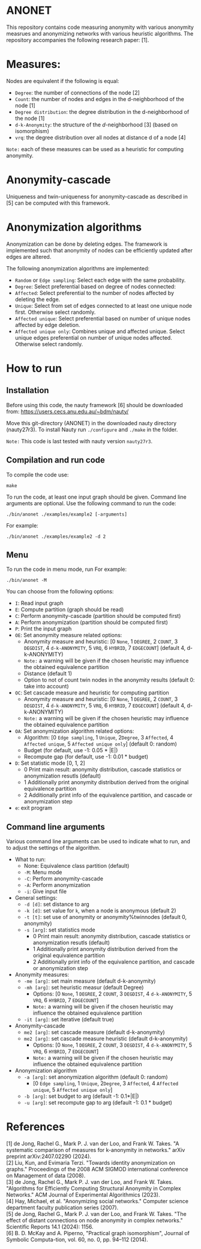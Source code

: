 # ANONET
This repository contains code measuring anonymity with various anonymity measrues and anonymizing networks with various heuristic algorithms.
The repository accompanies the following research paper: [1].

# Measures:
Nodes are equivalent if the following is equal:
* `Degree`: the number of connections of the node [2]
* `Count`: the number of nodes and edges in the d-neighborhood of the node [1] 
* `Degree distribution`: the degree distribution in the d-neighborhood of the node [1]
* `d-k-Anonymity`: the structure of the $d$-neighborhood [3] (based on isomorphism)
* `vrq`: the degree distribution over all nodes at distance d of a node [4]

`Note:` each of these measures can be used as a heuristic for computing anonymity.

# Anonymity-cascade
Uniqueness and twin-uniqueness for anonymity-cascade as described in [5] can be computed with this framework.

# Anonymization algorithms
Anonymization can be done by deleting edges. 
The framework is implemented such that anonymity of nodes can be efficiently updated after edges are altered.

The following anonymization algorithms are implemented:
* `Random` or `Edge sampling`: Select each edge with the same probability.
* `Degree`: Select preferential based on degree of nodes connected:
* `Affected`: Select preferential to the number of nodes affected by deleting the edge.
* `Unique`: Select from set of edges connected to at least one unique node first. Otherwise select randomly.
* `Affected unique`: Select preferential based on number of unique nodes affected by edge deletion.
* `Affected unique only`: Combines unique and affected unique. Select unique edges preferential on number of unique nodes affected. Otherwise select randomly.



# How to run

## Installation
Before using this code, the nauty framework [6] should be downloaded from: https://users.cecs.anu.edu.au/~bdm/nauty/

Move this git-directory (ANONET) in the downloaded nauty directory (nauty27r3).
To install Nauty run `./configure` and `./make` in the folder.

`Note:` This code is last tested with nauty version `nauty27r3`.

## Compilation and run code
To compile the code use:
```
make
```

To run the code, at least one input graph should be given. Command line arguments are optional.
Use the following command to run the code:
```
./bin/anonet ./examples/example2 [-arguments]
```
For example:
```
./bin/anonet ./examples/example2 -d 2
```

## Menu
To run the code in menu mode, run
For example:
```
./bin/anonet -M
```
You can choose from the following options:
* `I`: Read input graph
* `E`: Compute partition (graph should be read)
* `C`: Perform anonymity-cascade (partition should be computed first)
* `A`: Perform anonymization (partition should be computed first)
* `P`: Print the input graph
* `OE`: Set anonymity measure related options:
	* Anonymity measure and heuristic: 
	[0 `None`, 1 `DEGREE`, 2 `COUNT`, 3 `DEGDIST`,  4 `d-k-ANONYMITY`, 5 `VRQ`, 6 `HYBRID`, 7 `EDGECOUNT`] (default 4, d-k-ANONYMITY)
	* `Note:` a warning will be given if the chosen heuristic may influence the obtained equivalence partition
	* Distance (default 1)
	* Option to not of count twin nodes in the anonymity results (default 0: take into account)
* `OC`: Set cascade measure and heuristic for computing partition
	* Anonymity measure and heuristic: 
	[0 `None`, 1 `DEGREE`, 2 `COUNT`, 3 `DEGDIST`,  4 `d-k-ANONYMITY`, 5 `VRQ`, 6 `HYBRID`, 7 `EDGECOUNT`] (default 4, d-k-ANONYMITY)
	* `Note:` a warning will be given if the chosen heuristic may influence the obtained equivalence partition
* `OA`: Set anonymization algorithm related options:
	* Algorithm: [0 `Edge sampling`, 1 `Unique`,  2`Degree`, 3  `Affected`, 4 `Affected unique`, 5 `Affected unique only`] (default 0: random)
	* Budget (for default, use -1: 0.05 * |E|)
	* Recompute gap (for default, use -1: 0.01 * budget)
* `D`: Set statistic mode [0, 1, 2]
	* 0 Print main result: anonymity distribution, cascade statistics or anonymization resutls (default)
	* 1 Additionally print anonymity distribution derived from the original equivalence partition
	* 2 Additionally print info of the equivalence partition, and cascade or anonymization step
* `e`: exit program

## Command line arguments
Various command line arguments can be used to indicate what to run, and to adjust the settings of the algorithm.

* What to run:
	* None: Equivalence class partition (default)
	* `-M`: Menu mode
	* `-C`: Perform anonymity-cascade
	* `-A`: Perform anonymization
	* `-i`: Give input file
* General settings:
	* `-d [d]`: set distance to arg
	* `-k [d]`: set value for `k`, when a node is anonymous (default 2)
	* `-t [t]`: set use of anonymity or anonymity%twinnodes (default 0, anonymity)
	* `-s [arg]`: set statistics mode
		* 0 Print main result: anonymity distribution, cascade statistics or anonymization resutls (default)
		* 1 Additionally print anonymity distribution derived from the original equivalence partition
		* 2    Additionally print info of the equivalence partition, and cascade or anonymization step
* Anonymity measures:
	* `-me [arg]`: set main measure (default d-k-anonymity)
	* `-mh [arg]`: set heuristic measur (default Degree)
		* Options: [0 `None`, 1 `DEGREE`, 2 `COUNT`, 3 `DEGDIST`,  4 `d-k-ANONYMITY`, 5 `VRQ`, 6 `HYBRID`, 7 `EDGECOUNT`]
		* `Note:` a warning will be given if the chosen heuristic may influence the obtained equivalence partition
	* `-it [arg]`: set iterative (default true)
* Anonymity-cascade
	* `me2 [arg]`: set cascade measure (default d-k-anonymity)
	* `me2 [arg]`: set cascade measure heuristic (default d-k-anonymity)
		* Options: [0 `None`, 1 `DEGREE`, 2 `COUNT`, 3 `DEGDIST`,  4 `d-k-ANONYMITY`, 5 `VRQ`, 6 `HYBRID`, 7 `EDGECOUNT`]
		* `Note:` a warning will be given if the chosen heuristic may influence the obtained equivalence partition
* Anonymization algorithm
	* `-a [arg]`: set anonymization algorithm (default 0: random)
		* [0 `Edge sampling`, 1 `Unique`,  2`Degree`, 3  `Affected`, 4 `Affected unique`, 5 `Affected unique only`]
	* `-b [arg]`: set budget to arg (default -1: 0.1*|E|)
	* `-u [arg]`: set recompute gap to arg (default -1: 0.1 * budget)

# References
[1] de Jong, Rachel G., Mark P. J. van der Loo, and Frank W. Takes. "A systematic comparison of measures for k-anonymity in networks." arXiv preprint arXiv:2407.02290 (2024). \
[2] Liu, Kun, and Evimaria Terzi. "Towards identity anonymization on graphs." Proceedings of the 2008 ACM SIGMOD international conference on Management of data (2008). \
[3] de Jong, Rachel G., Mark P. J. van der Loo, and Frank W. Takes. "Algorithms for Efficiently Computing Structural Anonymity in Complex Networks." ACM Journal of Experimental Algorithmics (2023).  \
[4] Hay, Michael, et al. "Anonymizing social networks." Computer science department faculty publication series (2007).\
[5] de Jong, Rachel G., Mark P. J. van der Loo, and Frank W. Takes. "The effect of distant connections on node anonymity in complex networks." Scientific Reports 14.1 (2024): 1156. \
[6] B. D. McKay and A. Piperno, "Practical graph isomorphism", Journal of Symbolic Computa-tion, vol. 60, no. 0, pp. 94–112 (2014). 